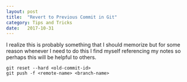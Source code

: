 ```yaml
---
layout: post
title:  "Revert to Previous Commit in Git"
category: Tips and Tricks
date:   2017-10-31
---
```


I realize this is probably something that I should memorize but for some reason whenever I need to do this I find myself referencing my notes so perhaps this will be helpful to others.

```
git reset --hard <old-commit-id>
git push -f <remote-name> <branch-name>
```
